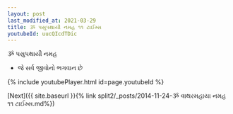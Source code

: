 ```yaml
---
layout: post
last_modified_at: 2021-03-29
title: ૐ પસુપથાયી નમહ ૧૧ ટાઈમ્સ
youtubeId: uucQIcdTDic
---
```

 
 
 ૐ પસુપથાયી નમહ  
 
 -  જે સર્વ જીવોનો ભગવાન છે 
 
  
 
  
 
 
 
 
 
 


{% include youtubePlayer.html id=page.youtubeId %}
 
[Next]({{ site.baseurl }}{% link  split2/_posts/2014-11-24-ૐ વાથરમહાયા નમહ ૧૧ ટાઈમ્સ.md%})
 
